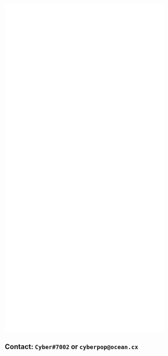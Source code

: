 ![metrics](https://github.com/cybrpop/cybrpop/blob/main/github-metrics.svg)
## Contact: `Cyber#7002` or `cyberpop@ocean.cx`
